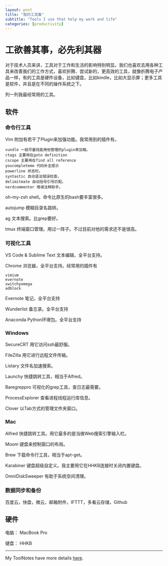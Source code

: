 ```yaml
---
layout: post
title: "我的工具集"
subtitle: "Tools I use that help my work and life"
categories: [productivity]
---
```

# 工欲善其事，必先利其器

对于技术人员来讲，工具对于工作和生活的影响特别明显。我们也喜欢去用各种工具来改善我们的工作方式，喜欢折腾、尝试新的，更高效的工具，就像折腾电子产品一样，有的工具是硬件设备，比如键盘，比如kindle，比如大显示屏；更多工具是软件，并且是在不同的操作系统之下。

列一列我最经常用的工具。


## 软件

### 命令行工具

Vim 附加有若干了Plugin来加强功能。我常用到的插件有。

	vundle 一般尽量找能用他管理的plugin来加载。
	ctags 主要用在goto definition
	cscope 主要用在find all reference
	youcompleteme 代码补全提示
	powerline 状态栏。
	syntastic 自动语法错误检查。
	delimitmate 自动括号引号匹配。
	nerdcommenter 增减注释助手。

oh-my-zsh shell。命令比原生的bash要丰富很多。

autojump 模糊目录名跳转。

ag 文本搜索。比grep要好。

tmux 终端窗口管理。用过一阵子。不过目前对他的需求还不是很高。



### 可视化工具

VS Code & Sublime Text 文本编辑，全平台支持。

Chrome 浏览器，全平台支持。经常用的插件有

	vimium
	evernote
	switchyomega
	adblock

Evernote 笔记。全平台支持

Wunderlist 备忘录。全平台支持

Anaconda Python环境包。全平台支持



### Windows

SecureCRT 用它访问ssh最舒服。

FileZilla 用它进行远程文件传输。

Listary 文件名加速搜索。

Launchy 快捷跳转工具，相当于Alfred。

Baregreppro 可视化的grep工具，查日志最需要。

ProcessExplorer 查看进程线程运行库信息。

Clover 以Tab方式的管理文件夹窗口。


### Mac

Alfred 快捷跳转工具。用它最多的是当做Web搜索引擎输入栏。

Moom 键盘来控制窗口的布局。

Brew 下载命令行工具，相当于apt-get。

Karabiner 键盘超级自定义。我主要用它在HHKB连接时关闭内置键盘。

OmniDiskSweeper 有助于系统空间清理。


### 数据同步和备份

百度云，快盘，微云，邮箱附件，IFTTT，多看云存储，Github


## 硬件

电脑： MacBook Pro

键盘： HHKB


---
My ToolNotes have more details [here][mygithub].

[mygithub]: https://github.com/lucky521/LuckyToolNotes
